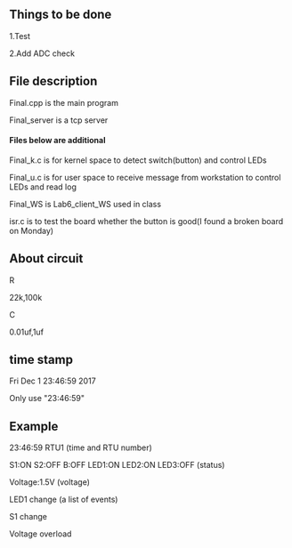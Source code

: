 ## Things to be done ##

1.Test

2.Add ADC check


## File description ##

Final.cpp is the main program

Final_server is a tcp server

#### Files below are additional ####

Final_k.c is for kernel space to detect switch(button) and control LEDs

Final_u.c is for user space to receive message from workstation to control LEDs and read log

Final_WS is Lab6_client_WS used in class

isr.c is to test the board whether the button is good(I found a broken board on Monday)

## About circuit ## 

R

22k,100k

C

0.01uf,1uf

## time stamp ##

Fri Dec  1 23:46:59 2017

Only use "23:46:59"

## Example ##

23:46:59 RTU1  (time and RTU number)

S1:ON S2:OFF B:OFF LED1:ON LED2:ON LED3:OFF  (status)

Voltage:1.5V  (voltage)

LED1 change  (a list of events)

S1 change

Voltage overload



